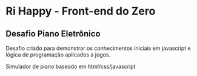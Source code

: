 # Ri Happy - Front-end do Zero

## Desafio Piano Eletrônico

Desafio criado para demonstrar os conhecimentos iniciais em javascript
e lógica de programação aplicados a jogos.

Simulador de piano baseado em html/css/javascript
